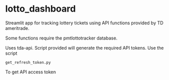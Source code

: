 # lotto_dashboard
Streamlit app for tracking lottery tickets using API functions provided by TD ameritrade. 

Some functions require the pmtlottotracker database.

Uses tda-api. Script provided will generate the required API tokens. Use the script

```commandline
get_refresh_token.py
```

To get API access token